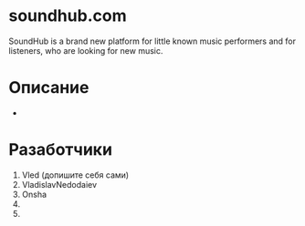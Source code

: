 # soundhub.com
SoundHub is a brand new platform for little known music performers and for listeners, who are looking for new music. 
# Описание
-
# Разаботчики
1) Vled (допишите себя сами)
2) VladislavNedodaiev
3) Onsha
4)
5)
